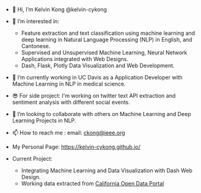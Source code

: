 - 👋 Hi, I’m Kelvin Kong @kelvin-cykong
- 👀 I’m interested in:
    - Feature extraction and text classification using machine learning and deep learning in Natural Language Processing (NLP) in English, and Cantonese.
    - Supervised and Unsupervised Machine Learning, Neural Network Applications integrated with Web Designs.
    - Dash, Flask, Plotly Data Visualization and Web Development.
- 🌱 I’m currently working in UC Davis as a Application Developer with Machine Learning in NLP in medical science.
- 😎 For side project: I'm working on twitter text API extraction and sentiment analysis with different social events.
- 💞️ I’m looking to collaborate with others on Machine Learning and Deep Learning Projects in NLP.
- 📫 How to reach me : email: ckong@ieee.org
- My Personal Page: https://kelvin-cykong.github.io/

- Current Project:
  - Integrating Machine Learning and Data Visualization with Dash Web Design.
  - Working data extracted from [California Open Data Portal](https://data.ca.gov/)

<!---
kelvin-cykong/kelvin-cykong is a ✨ special ✨ repository because its `README.md` (this file) appears on your GitHub profile.
You can click the Preview link to take a look at your changes.
--->
